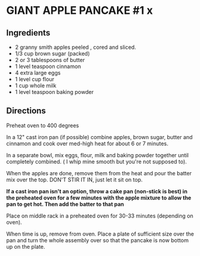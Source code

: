 # GIANT APPLE PANCAKE #1 x

## Ingredients

* 2 granny smith apples peeled , cored and sliced. 
* 1/3 cup brown sugar (packed)
* 2 or 3 tablespoons of butter
* 1 level teaspoon cinnamon
* 4 extra large eggs
* 1 level cup flour
* 1 cup whole milk
* 1 level teaspoon baking powder 

## Directions

Preheat oven to 400 degrees 

In a 12" cast iron pan (if possible) combine apples, brown sugar, butter and cinnamon and cook over med-high heat for about 6 or 7 minutes. 

In a separate bowl, mix eggs, flour, milk and baking powder together until completely combined. ( I whip mine smooth but you're not supposed to). 

When the apples are done, remove them from the heat and pour the batter mix over the top. DON'T STIR IT IN, just let it sit on top. 

**If a cast iron pan isn't an option, throw a cake pan (non-stick is best) in the preheated oven for a few minutes with the apple mixture to allow the pan to get hot. Then add the batter to that pan** 

Place on middle rack in a preheated oven for 30-33 minutes (depending on oven). 

When time is up, remove from oven. Place a plate of sufficient size over the pan and turn the whole assembly over so that the pancake is now bottom up on the plate.
